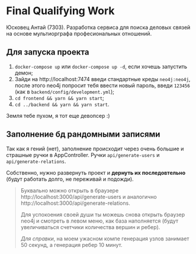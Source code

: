 # Final Qualifying Work
Юсковец Антай (7303). Разработка сервиса для поиска деловых связей на основе мультиорграфа професиональных отношений.

## Для запуска проекта
1. `docker-compose up` или `docker-compose up -d`, если хочешь запустить демон;
2. Зайди на http://localhost:7474 введи стандартные креды `neo4j:neo4j`, после этого neo4j попросит тебя ввести новый пароль, введи `123456` (как в `backend/config/development.yml`);
3. `cd frontend && yarn && yarn start`;
4. `cd ../backend && yarn && yarn start`.

Земля тебе пухом, я тот еще девопсер :)

## Заполнение бд рандомными записями
Так как я гений (нет), заполнение происходит через очень большие и страшные ручки в AppController. Ручки `api/generate-users` и
`api/generate-relations`.

Собственно, нужно развернуть проект и __дернуть их последовтельно__ (будут работать долго, не переживай и подожди).

> Буквально можно открыть в браузере http://localhost:3000/api/generate-users и аналогично http://localhost:3000/api/generate-relations.
> 
> Для успокоения своей души ты можешь снова открыть браузер neo4j и смотреть в левом меню, как база наполняется (будут увеличиваться счетчики количества вершин и ребер).
> 
> _Для справки_, на моем ужасном компе генерация узлов занимает 50 секунд, а генерация ребер 10 минут.
